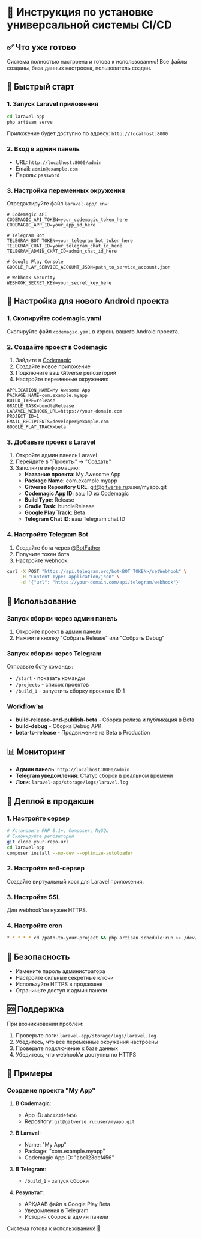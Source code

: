 # 🚀 Инструкция по установке универсальной системы CI/CD

## ✅ Что уже готово

Система полностью настроена и готова к использованию! Все файлы созданы, база данных настроена, пользователь создан.

## 🎯 Быстрый старт

### 1. Запуск Laravel приложения

```bash
cd laravel-app
php artisan serve
```

Приложение будет доступно по адресу: `http://localhost:8000`

### 2. Вход в админ панель

- URL: `http://localhost:8000/admin`
- Email: `admin@example.com`
- Пароль: `password`

### 3. Настройка переменных окружения

Отредактируйте файл `laravel-app/.env`:

```env
# Codemagic API
CODEMAGIC_API_TOKEN=your_codemagic_token_here
CODEMAGIC_APP_ID=your_app_id_here

# Telegram Bot
TELEGRAM_BOT_TOKEN=your_telegram_bot_token_here
TELEGRAM_CHAT_ID=your_telegram_chat_id_here
TELEGRAM_ADMIN_CHAT_ID=admin_chat_id_here

# Google Play Console
GOOGLE_PLAY_SERVICE_ACCOUNT_JSON=path_to_service_account.json

# Webhook Security
WEBHOOK_SECRET_KEY=your_secret_key_here
```

## 📱 Настройка для нового Android проекта

### 1. Скопируйте codemagic.yaml

Скопируйте файл `codemagic.yaml` в корень вашего Android проекта.

### 2. Создайте проект в Codemagic

1. Зайдите в [Codemagic](https://codemagic.io)
2. Создайте новое приложение
3. Подключите ваш Gitverse репозиторий
4. Настройте переменные окружения:

```
APPLICATION_NAME=My Awesome App
PACKAGE_NAME=com.example.myapp
BUILD_TYPE=release
GRADLE_TASK=bundleRelease
LARAVEL_WEBHOOK_URL=https://your-domain.com
PROJECT_ID=1
EMAIL_RECIPIENTS=developer@example.com
GOOGLE_PLAY_TRACK=beta
```

### 3. Добавьте проект в Laravel

1. Откройте админ панель Laravel
2. Перейдите в "Проекты" → "Создать"
3. Заполните информацию:
   - **Название проекта**: My Awesome App
   - **Package Name**: com.example.myapp
   - **Gitverse Repository URL**: git@gitverse.ru:user/myapp.git
   - **Codemagic App ID**: ваш ID из Codemagic
   - **Build Type**: Release
   - **Gradle Task**: bundleRelease
   - **Google Play Track**: Beta
   - **Telegram Chat ID**: ваш Telegram chat ID

### 4. Настройте Telegram Bot

1. Создайте бота через [@BotFather](https://t.me/BotFather)
2. Получите токен бота
3. Настройте webhook:
```bash
curl -X POST "https://api.telegram.org/bot<BOT_TOKEN>/setWebhook" \
     -H "Content-Type: application/json" \
     -d '{"url": "https://your-domain.com/api/telegram/webhook"}'
```

## 🔧 Использование

### Запуск сборки через админ панель

1. Откройте проект в админ панели
2. Нажмите кнопку "Собрать Release" или "Собрать Debug"

### Запуск сборки через Telegram

Отправьте боту команды:
- `/start` - показать команды
- `/projects` - список проектов
- `/build_1` - запустить сборку проекта с ID 1

### Workflow'ы

- **build-release-and-publish-beta** - Сборка релиза и публикация в Beta
- **build-debug** - Сборка Debug APK
- **beta-to-release** - Продвижение из Beta в Production

## 📊 Мониторинг

- **Админ панель**: `http://localhost:8000/admin`
- **Telegram уведомления**: Статус сборок в реальном времени
- **Логи**: `laravel-app/storage/logs/laravel.log`

## 🚀 Деплой в продакшн

### 1. Настройте сервер

```bash
# Установите PHP 8.1+, Composer, MySQL
# Склонируйте репозиторий
git clone your-repo-url
cd laravel-app
composer install --no-dev --optimize-autoloader
```

### 2. Настройте веб-сервер

Создайте виртуальный хост для Laravel приложения.

### 3. Настройте SSL

Для webhook'ов нужен HTTPS.

### 4. Настройте cron

```bash
* * * * * cd /path-to-your-project && php artisan schedule:run >> /dev/null 2>&1
```

## 🔐 Безопасность

- Измените пароль администратора
- Настройте сильные секретные ключи
- Используйте HTTPS в продакшне
- Ограничьте доступ к админ панели

## 🆘 Поддержка

При возникновении проблем:

1. Проверьте логи: `laravel-app/storage/logs/laravel.log`
2. Убедитесь, что все переменные окружения настроены
3. Проверьте подключение к базе данных
4. Убедитесь, что webhook'и доступны по HTTPS

## 📝 Примеры

### Создание проекта "My App"

1. **В Codemagic**:
   - App ID: `abc123def456`
   - Repository: `git@gitverse.ru:user/myapp.git`

2. **В Laravel**:
   - Name: "My App"
   - Package: "com.example.myapp"
   - Codemagic App ID: "abc123def456"

3. **В Telegram**:
   - `/build_1` - запуск сборки

4. **Результат**:
   - APK/AAB файл в Google Play Beta
   - Уведомления в Telegram
   - История сборок в админ панели

Система готова к использованию! 🎉
